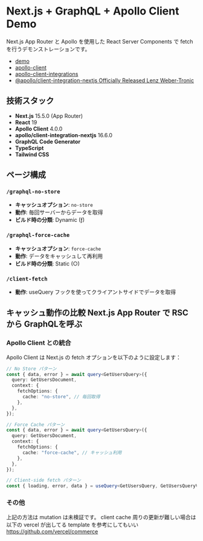 # Next.js + GraphQL + Apollo Client Demo

Next.js App Router と Apollo を使用した React Server Components で fetch を行うデモンストレーションです。

- [demo](https://nextjs-graphql-xi.vercel.app/)
- [apollo-client](https://www.apollographql.com/docs/react)
- [apollo-client-integrations](https://github.com/apollographql/apollo-client-integrations/tree/main/packages/nextjs)
- [@apollo/client-integration-nextjs Officially Released Lenz Weber-Tronic](https://www.apollographql.com/blog/apollo-client-integration-nextjs-officially-released)


## 技術スタック

- **Next.js** 15.5.0 (App Router)
- **React** 19
- **Apollo Client** 4.0.0
- **apollo/client-integration-nextjs** 16.6.0
- **GraphQL Code Generator**
- **TypeScript**
- **Tailwind CSS**

## ページ構成

### `/graphql-no-store`
- **キャッシュオプション**: `no-store`
- **動作**: 毎回サーバーからデータを取得
- **ビルド時の分類**: Dynamic (ƒ)

### `/graphql-force-cache`
- **キャッシュオプション**: `force-cache`
- **動作**: データをキャッシュして再利用
- **ビルド時の分類**: Static (○)

### `/client-fetch`
- **動作**: useQuery フックを使ってクライアントサイドでデータを取得

## キャッシュ動作の比較 Next.js App Router で RSC から GraphQLを呼ぶ
### Apollo Client との統合

Apollo Client は Next.js の fetch オプションを以下のように設定します：

```typescript
// No Store パターン
const { data, error } = await query<GetUsersQuery>({
  query: GetUsersDocument,
  context: {
    fetchOptions: {
      cache: "no-store", // 毎回取得
    },
  },
});

// Force Cache パターン
const { data, error } = await query<GetUsersQuery>({
  query: GetUsersDocument,
  context: {
    fetchOptions: {
      cache: "force-cache", // キャッシュ利用
    },
  },
});

// Client-side fetch パターン
const { loading, error, data } = useQuery<GetUsersQuery, GetUsersQueryVariables>(GET_USERS);
```


### その他
上記の方法は mutation は未検証です。
client cache 周りの更新が難しい場合は以下の vercel が出してる template を参考にしてもいい
https://github.com/vercel/commerce
